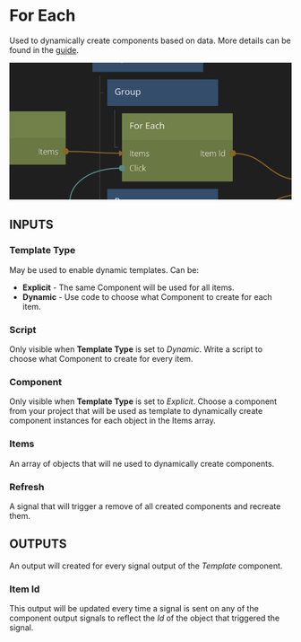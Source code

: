 # For Each

Used to dynamically create components based on data. More details can be found in the [guide](/guides/for-each.md).

![](for-each.png ':class=img-size-m')


## INPUTS

### Template Type
May be used to enable dynamic templates. Can be:

* **Explicit** - The same Component will be used for all items. 
* **Dynamic** - Use code to choose what Component to create for each item.

### Script
Only visible when **Template Type** is set to _Dynamic_. Write a script to choose what Component to create for every item.

### Component
Only visible when **Template Type** is set to _Explicit_. Choose a component from your project that will be used as template to dynamically create component instances for each object in the Items array.


### Items
An array of objects that will ne used to dynamically create components.

### Refresh
A signal that will trigger a remove of all created components and recreate them.


## OUTPUTS

An output will created for every signal output of the *Template* component.

### Item Id
This output will be updated every time a signal is sent on any of the component output signals to reflect the *Id* of the object that triggered the signal.











